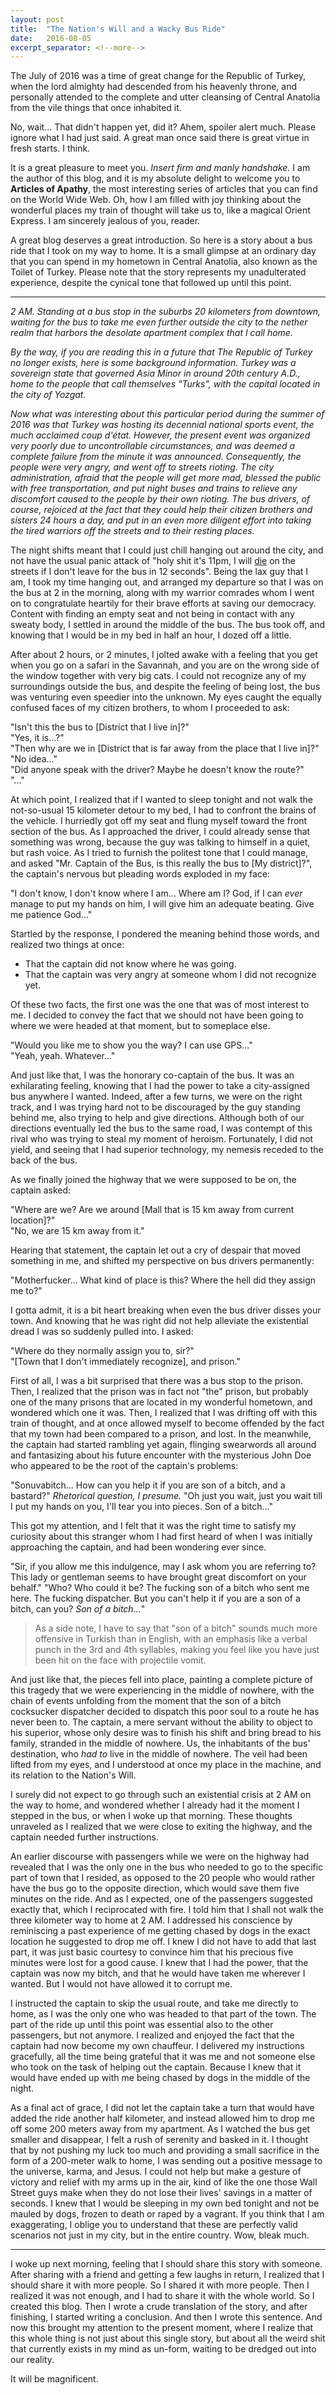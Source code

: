 ```yaml
---
layout: post
title:  "The Nation's Will and a Wacky Bus Ride"
date:   2016-08-05
excerpt_separator: <!--more-->
---
```


The July of 2016 was a time of great change for the Republic of Turkey, when the
lord almighty had descended from his heavenly throne, and personally attended to
the complete and utter cleansing of Central Anatolia from the vile things that
once inhabited it.

<!--more-->

No, wait... That didn't happen yet, did it? Ahem, spoiler alert much. Please
ignore what I had just said. A great man once said there is great virtue in
fresh starts. I think.

It is a great pleasure to meet you. *Insert firm and manly handshake.* I
am the author of this blog, and it is my absolute delight to welcome you to
<strong>Articles of Apathy</strong>, the most interesting series of articles
that you can find on the World Wide Web. Oh, how I am filled with joy thinking
about the wonderful places my train of thought will take us to, like a magical
Orient Express. I am sincerely jealous of you, reader.

A great blog deserves a great introduction. So here is a story about a bus ride
that I took on my way to home. It is a small glimpse at an ordinary day that you
can spend in my hometown in Central Anatolia, also known as the Toilet of
Turkey. Please note that the story represents my unadulterated experience,
despite the cynical tone that followed up until this point.

<hr/>

*2 AM. Standing at a bus stop in the suburbs 20 kilometers from downtown,
waiting for the bus to take me even further outside the city to the nether realm
that harbors the desolate apartment complex that I call home.*

*By the way, if you are reading this in a future that The Republic of
Turkey no longer exists, here is some background information. Turkey was a
sovereign state that governed Asia Minor in around 20th century A.D., home to
the people that call themselves "Turks", with the capital located in the city of
Yozgat.*

*Now what was interesting about this particular period during the summer of
2016 was that Turkey was hosting its decennial national sports event, the much
acclaimed coup d'état. However, the present event was organized very poorly due
to uncontrollable circumstances, and was deemed a complete failure from the
minute it was announced. Consequently, the people were very angry, and went off
to streets rioting. The city administration, afraid that the people will get
more mad, blessed the public with free transportation, and put night buses and
trains to relieve any discomfort caused to the people by their own rioting. The
bus drivers, of course, rejoiced at the fact that they could help their citizen
brothers and sisters 24 hours a day, and put in an even more diligent effort
into taking the tired warriors off the streets and to their resting places.*

The night shifts meant that I could just chill hanging out around the city, and
not have the usual panic attack of "holy shit it's 11pm, I will <span
style="text-decoration:underline;">die</span> on the streets if I don't leave
for the bus in 12 seconds". Being the lax guy that I am, I took my time hanging
out, and arranged my departure so that I was on the bus at 2 in the morning,
along with my warrior comrades whom I went on to congratulate heartily for their
brave efforts at saving our democracy. Content with finding an empty seat and
not being in contact with any sweaty body, I settled in around the middle of the
bus. The bus took off, and knowing that I would be in my bed in half an hour, I
dozed off a little.

After about 2 hours, or 2 minutes, I jolted awake with a feeling that you get
when you go on a safari in the Savannah, and you are on the wrong side of the
window together with very big cats. I could not recognize any of my surroundings
outside the bus, and despite the feeling of being lost, the bus was venturing
even speedier into the unknown. My eyes caught the equally confused faces of my
citizen brothers, to whom I proceeded to ask:

"Isn't this the bus to [District that I live in]?"<br>
"Yes, it is...?"<br>
"Then why are we in [District that is far away from the place that I live in]?"<br>
"No idea..."<br>
"Did anyone speak with the driver? Maybe he doesn't know the route?"<br>
"..."

At which point, I realized that if I wanted to sleep tonight and not walk the
not-so-usual 15 kilometer detour to my bed, I had to confront the brains of the
vehicle. I hurriedly got off my seat and flung myself toward the front section
of the bus. As I approached the driver, I could already sense that something was
wrong, because the guy was talking to himself in a quiet, but rash voice. As I
tried to furnish the politest tone that I could manage, and asked "Mr. Captain
of the Bus, is this really the bus to [My district]?", the captain's nervous but
pleading words exploded in my face:

"I don't know, I don't know where I am... Where am I? God, if I can
*ever* manage to put my hands on him, I will give him an adequate
beating. Give me patience God..."

Startled by the response, I pondered the meaning behind those words, and
realized two things at once:

- That the captain did not know where he was going.
- That the captain was very angry at someone whom I did not recognize yet.

Of these two facts, the first one was the one that was of most interest to me. I
decided to convey the fact that we should not have been going to where we
were headed at that moment, but to someplace else.

"Would you like me to show you the way? I can use GPS..."<br>
"Yeah, yeah. Whatever..."

And just like that, I was the honorary co-captain of the bus. It was an
exhilarating feeling, knowing that I had the power to take a city-assigned bus
anywhere I wanted. Indeed, after a few turns, we were on the right track, and I
was trying hard not to be discouraged by the guy standing behind me, also trying
to help and give directions. Although both of our directions eventually led the
bus to the same road, I was contempt of this rival who was trying to steal my
moment of heroism. Fortunately, I did not yield, and seeing that I had superior
technology, my nemesis receded to the back of the bus.

As we finally joined the highway that we were supposed to be on, the captain asked:

"Where are we? Are we around [Mall that is 15 km away from current location]?"<br>
"No, we are 15 km away from it."

Hearing that statement, the captain let out a cry of despair that moved
something in me, and shifted my perspective on bus drivers permanently:

"Motherfucker... What kind of place is this? Where the hell did they assign me
to?"

I gotta admit, it is a bit heart breaking when even the bus driver disses your
town. And knowing that he was right did not help alleviate the existential dread
I was so suddenly pulled into. I asked:

"Where do they normally assign you to, sir?"<br>
"[Town that I don't immediately recognize], and prison."

First of all, I was a bit surprised that there was a bus stop to the prison.
Then, I realized that the prison was in fact not "the" prison, but probably one
of the many prisons that are located in my wonderful hometown, and wondered
which one it was. Then, I realized that I was drifting off with this train of
thought, and at once allowed myself to become offended by the fact that my town
had been compared to a prison, and lost. In the meanwhile, the captain had
started rambling yet again, flinging swearwords all around and fantasizing about
his future encounter with the mysterious John Doe who appeared to be the root of
the captain's problems:

"Sonuvabitch... How can you help it if you are son of a bitch, and a bastard?"
*Rhetorical question, I presume.* "Oh just you wait, just you wait till I
put my hands on you, I'll tear you into pieces. Son of a bitch..."

This got my attention, and I felt that it was the right time to satisfy my
curiosity about this stranger whom I had first heard of when I was initially
approaching the captain, and had been wondering ever since.

"Sir, if you allow me this indulgence, may I ask whom you are referring to? This
lady or gentleman seems to have brought great discomfort on your behalf."
"Who? Who could it be? The fucking son of a bitch who sent me here. The fucking
dispatcher. But you can't help it if you are a son of a bitch, can you? *Son
of a bitch...*"

> As a side note, I have to say that "son of a
> bitch" sounds much more offensive in Turkish than in English, with an emphasis
> like a verbal punch in the 3rd and 4th syllables, making you feel like you have
> just been hit on the face with projectile vomit.

And just like that, the pieces fell into place, painting a complete picture of
this tragedy that we were experiencing in the middle of nowhere, with the chain
of events unfolding from the moment that the son of a bitch cocksucker
dispatcher decided to dispatch this poor soul to a route he has never been to.
The captain, a mere servant without the ability to object to his superior, whose
only desire was to finish his shift and bring bread to his family, stranded in
the middle of nowhere. Us, the inhabitants of the bus' destination, who *had
to* live in the middle of nowhere. The veil had been lifted from my eyes,
and I understood at once my place in the machine, and its relation to the
Nation's Will.

I surely did not expect to go through such an existential crisis at 2 AM on the
way to home, and wondered whether I already had it the moment I stepped in the
bus, or when I woke up that morning. These thoughts unraveled as I realized that
we were close to exiting the highway, and the captain needed further
instructions.

An earlier discourse with passengers while we were on the highway had revealed
that I was the only one in the bus who needed to go to the specific part of town
that I resided, as opposed to the 20 people who would rather have the bus go to
the opposite direction, which would save them five minutes on the ride. And as I
expected, one of the passengers suggested exactly that, which I reciprocated
with fire. I told him that I shall not walk the three kilometer way to home at 2
AM. I addressed his conscience by reminiscing a past experience of me getting
chased by dogs in the exact location he suggested to drop me off. I knew I did
not have to add that last part, it was just basic courtesy to convince him that
his precious five minutes were lost for a good cause. I knew that I had the
power, that the captain was now my bitch, and that he would have taken me
wherever I wanted. But I would not have allowed it to corrupt me.

I instructed the captain to skip the usual route, and take me directly to home,
as I was the only one who was headed to that part of the town. The part of the
ride up until this point was essential also to the other passengers, but not
anymore. I realized and enjoyed the fact that the captain had now become my own
chauffeur. I delivered my instructions gracefully, all the time being grateful
that it was me and not someone else who took on the task of helping out the
captain. Because I knew that it would have ended up with me being chased by dogs
in the middle of the night.

As a final act of grace, I did not let the captain take a turn that would have
added the ride another half kilometer, and instead allowed him to drop me off
some 200 meters away from my apartment. As I watched the bus get smaller and
disappear, I felt a rush of serenity and basked in it. I thought that by not
pushing my luck too much and providing a small sacrifice in the form of a
200-meter walk to home, I was sending out a positive message to the universe,
karma, and Jesus. I could not help but make a gesture of victory and relief with
my arms up in the air, kind of like the one those Wall Street guys make when
they do not lose their lives' savings in a matter of seconds. I knew that I
would be sleeping in my own bed tonight and not be mauled by dogs, frozen to
death or raped by a vagrant. If you think that I am exaggerating, I oblige you
to understand that these are perfectly valid scenarios not just in my city, but
in the entire country. Wow, bleak much.

<hr/>

I woke up next morning, feeling that I should share this story with someone.
After sharing with a friend and getting a few laughs in return, I realized that
I should share it with more people. So I shared it with more people. Then I
realized it was not enough, and I had to share it with the whole world. So I
created this blog. Then I wrote a crude translation of the story, and after
finishing, I started writing a conclusion. And then I wrote this sentence. And
now this brought my attention to the present moment, where I realize that this
whole thing is not just about this single story, but about all the weird shit
that currently exists in my mind as un-form, waiting to be dredged out into our
reality.

It will be magnificent.
